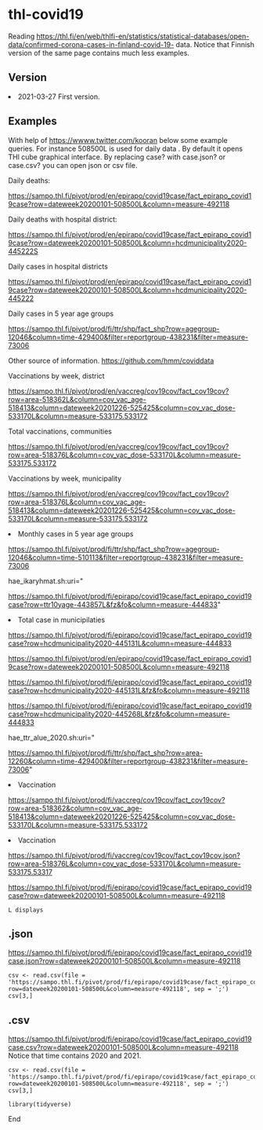 # thl-covid19

Reading https://thl.fi/en/web/thlfi-en/statistics/statistical-databases/open-data/confirmed-corona-cases-in-finland-covid-19- data. Notice that  Finnish version of the same page contains much less examples. 

## Version
<li>2021-03-27 First version.

## Examples 

With help of https://wwww.twitter.com/kooran below some example queries. For instance 508500L is used for daily data . By default it opens THl cube graphical interface. By replacing case? with case.json? or case.csv? you can open json or csv file.

Daily deaths:

https://sampo.thl.fi/pivot/prod/en/epirapo/covid19case/fact_epirapo_covid19case?row=dateweek20200101-508500L&column=measure-492118

Daily deaths with hospital district:

https://sampo.thl.fi/pivot/prod/en/epirapo/covid19case/fact_epirapo_covid19case?row=dateweek20200101-508500L&column=hcdmunicipality2020-445222S


Daily cases in hospital districts

https://sampo.thl.fi/pivot/prod/en/epirapo/covid19case/fact_epirapo_covid19case?row=dateweek20200101-508500L&column=hcdmunicipality2020-445222

Daily cases in 5 year age groups
 
 https://sampo.thl.fi/pivot/prod/fi/ttr/shp/fact_shp?row=agegroup-12046&column=time-429400&filter=reportgroup-438231&filter=measure-73006 

Other source of information. https://github.com/hmm/coviddata


Vaccinations by week, district

https://sampo.thl.fi/pivot/prod/en/vaccreg/cov19cov/fact_cov19cov?row=area-518362L&column=cov_vac_age-518413&column=dateweek20201226-525425&column=cov_vac_dose-533170L&column=measure-533175.533172

Total vaccinations, communities

https://sampo.thl.fi/pivot/prod/en/vaccreg/cov19cov/fact_cov19cov?row=area-518376L&column=cov_vac_dose-533170L&column=measure-533175.533172

Vaccinations by week, municipality

https://sampo.thl.fi/pivot/prod/en/vaccreg/cov19cov/fact_cov19cov?row=area-518376L&column=cov_vac_age-518413&column=dateweek20201226-525425&column=cov_vac_dose-533170L&column=measure-533175.533172


 
<li>Monthly cases in 5 year age groups 

 https://sampo.thl.fi/pivot/prod/fi/ttr/shp/fact_shp?row=agegroup-12046&column=time-510113&filter=reportgroup-438231&filter=measure-73006 
 
 hae_ikaryhmat.sh:uri="
 
 https://sampo.thl.fi/pivot/prod/fi/epirapo/covid19case/fact_epirapo_covid19case?row=ttr10yage-443857L&fz&fo&column=measure-444833" 
 
 <li>Total case in municipilaties

 https://sampo.thl.fi/pivot/prod/fi/epirapo/covid19case/fact_epirapo_covid19case?row=hcdmunicipality2020-445131L&column=measure-444833

 
https://sampo.thl.fi/pivot/prod/en/epirapo/covid19case/fact_epirapo_covid19case?row=dateweek20200101-508500L&column=measure-492118
 
 https://sampo.thl.fi/pivot/prod/fi/epirapo/covid19case/fact_epirapo_covid19case?row=hcdmunicipality2020-445131L&fz&fo&column=measure-492118 
 
 https://sampo.thl.fi/pivot/prod/fi/epirapo/covid19case/fact_epirapo_covid19case?row=hcdmunicipality2020-445268L&fz&fo&column=measure-444833 
 
 hae_ttr_alue_2020.sh:uri="
 
 https://sampo.thl.fi/pivot/prod/fi/ttr/shp/fact_shp?row=area-12260&column=time-429400&filter=reportgroup-438231&filter=measure-73006"


<li>Vaccination

https://sampo.thl.fi/pivot/prod/fi/vaccreg/cov19cov/fact_cov19cov?row=area-518362&column=cov_vac_age-518413&column=dateweek20201226-525425&column=cov_vac_dose-533170L&column=measure-533175.533172

<li>Vaccination

https://sampo.thl.fi/pivot/prod/fi/vaccreg/cov19cov/fact_cov19cov.json?row=area-518376L&column=cov_vac_dose-533170L&column=measure-533175.53317

https://sampo.thl.fi/pivot/prod/fi/epirapo/covid19case/fact_epirapo_covid19case?row=dateweek20200101-508500L&column=measure-492118
```
L displays 
```

## .json 
https://sampo.thl.fi/pivot/prod/fi/epirapo/covid19case/fact_epirapo_covid19case.json?row=dateweek20200101-508500L&column=measure-492118
```
csv <- read.csv(file = 'https://sampo.thl.fi/pivot/prod/fi/epirapo/covid19case/fact_epirapo_covid19case.csv?row=dateweek20200101-508500L&column=measure-492118', sep = ';')
csv[3,]
```

## .csv
https://sampo.thl.fi/pivot/prod/fi/epirapo/covid19case/fact_epirapo_covid19case.csv?row=dateweek20200101-508500L&column=measure-492118 Notice that time contains 2020 and 2021.

```
csv <- read.csv(file = 'https://sampo.thl.fi/pivot/prod/fi/epirapo/covid19case/fact_epirapo_covid19case.csv?row=dateweek20200101-508500L&column=measure-492118', sep = ';')
csv[3,]
```



```
library(tidyverse)

```

End

